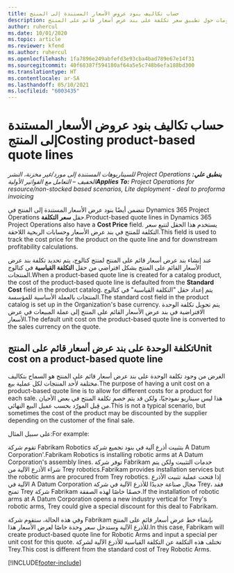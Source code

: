 ```yaml
---
title: حساب تكاليف بنود عروض الأسعار المستندة إلى المنتج
description: يقدم هذا الموضوع معلومات حول تطبيق سعر تكلفة على بند عرض أسعار قائم على المنتج.
author: ruhercul
ms.date: 10/01/2020
ms.topic: article
ms.reviewer: kfend
ms.author: ruhercul
ms.openlocfilehash: 1fa7896e249abfefd3e93cba4bad789e67e14f31
ms.sourcegitcommit: 40f68387f594180af64a5e5c748b6efa188bd300
ms.translationtype: HT
ms.contentlocale: ar-SA
ms.lasthandoff: 05/10/2021
ms.locfileid: "6003435"
---
```

# <a name="costing-product-based-quote-lines"></a><span data-ttu-id="49871-103">حساب تكاليف بنود عروض الأسعار المستندة إلى المنتج</span><span class="sxs-lookup"><span data-stu-id="49871-103">Costing product-based quote lines</span></span>

<span data-ttu-id="49871-104">_**ينطبق علي:** ‏‫Project Operations للسيناريوهات المستندة إلى مورد/غير مخزنة‬، ‏‫النشر الخفيف – التعامل مع الفواتير الأولية‬_</span><span class="sxs-lookup"><span data-stu-id="49871-104">_**Applies To:** Project Operations for resource/non-stocked based scenarios, Lite deployment - deal to proforma invoicing_</span></span>


<span data-ttu-id="49871-105">تتضمن أيضًا بنود عرض الأسعار المستندة إلى المنتج في Dynamics 365 Project Operations حقل **سعر التكلفة**.</span><span class="sxs-lookup"><span data-stu-id="49871-105">Product-based quote lines in Dynamics 365 Project Operations also have a **Cost Price** field.</span></span> <span data-ttu-id="49871-106">يستخدم هذا الحقل لتتبع سعر التكلفة للمنتج في بند عرض الأسعار وحسابات الربحية اللاحقة.</span><span class="sxs-lookup"><span data-stu-id="49871-106">This field is used to track the cost price for the product on the quote line and for downstream profitability calculations.</span></span>

<span data-ttu-id="49871-107">عند إنشاء بند عرض أسعار قائم على المنتج لمنتج كتالوج، يتم تحديد تكلفة بند عرض الأسعار القائم على المنتج بشكل افتراضي من حقل **التكلفة القياسية** في كتالوج المنتجات.</span><span class="sxs-lookup"><span data-stu-id="49871-107">When a product-based quote line is created for a catalog product, the cost of the product-based quote line is defaulted from the **Standard Cost** field in the product catalog.</span></span> <span data-ttu-id="49871-108">يتم إعداد حقل "التكلفة القياسية" في كتالوج المنتجات بالعملة الأساسية للمؤسسة.</span><span class="sxs-lookup"><span data-stu-id="49871-108">The standard cost field in the product catalog is set up in the Organization's base currency.</span></span> <span data-ttu-id="49871-109">يتم تحويل تكلفة الوحدة الافتراضية في بند عرض الأسعار القائم على المنتج إلى عملة المبيعات في عرض الأسعار.</span><span class="sxs-lookup"><span data-stu-id="49871-109">The default unit cost on the product-based quote line is converted to the sales currency on the quote.</span></span>

## <a name="unit-cost-on-a-product-based-quote-line"></a><span data-ttu-id="49871-110">تكلفة الوحدة على بند عرض أسعار قائم على المنتج</span><span class="sxs-lookup"><span data-stu-id="49871-110">Unit cost on a product-based quote line</span></span>

<span data-ttu-id="49871-111">الغرض من وجود تكلفة الوحدة على بند عرض أسعار قائم على المنتج هو السماح بتكاليف مختلفة لأحد المنتجات لكل عملية بيع.</span><span class="sxs-lookup"><span data-stu-id="49871-111">The purpose of having a unit cost on a product-based quote line is to allow for different costs for a product for each sale.</span></span> <span data-ttu-id="49871-112">هذا ليس سيناريو نموذجيًا، ولكن قد يتم خصم تكلفة المنتج في بعض الأحيان من قِبل المورّد بحسب عميل البيع النهائي.</span><span class="sxs-lookup"><span data-stu-id="49871-112">This is not a typical scenario, but sometimes the cost of the product may be discounted by the supplier depending on the customer of the final sale.</span></span>

<span data-ttu-id="49871-113">على سبيل المثال:</span><span class="sxs-lookup"><span data-stu-id="49871-113">For example:</span></span>

<span data-ttu-id="49871-114">تقوم شركة Fabrikam Robotics بتثبيت أذرع آلية في بنود تجميع شركة A Datum Corporation'.</span><span class="sxs-lookup"><span data-stu-id="49871-114">Fabrikam Robotics is installing robotic arms at A Datum Corporation's assembly lines.</span></span> <span data-ttu-id="49871-115">توفر شركة Fabrikam خدمات التثبيت ولكن يتم شراء الأذرع الآلية من Trey robotics.</span><span class="sxs-lookup"><span data-stu-id="49871-115">Fabrikam provides installation services but the robotic arms are procured from Trey robotics.</span></span> <span data-ttu-id="49871-116">إذا فتحت عملية تثبيت الأذرع الآلية في A Datum Corporation مجال صناعة جديدًا للأذرع الآلية في شركة Trey، فقد تمنح Trey شركة Fabrikam خصمًا خاصًا لهذه الصفقة.</span><span class="sxs-lookup"><span data-stu-id="49871-116">If the installation of robotic arms at A Datum Corporation opens a new industry vertical for Trey's robotic arms, Trey could give a special discount for this deal to Fabrikam.</span></span>

<span data-ttu-id="49871-117">وفي هذه الحالة، ستقوم شركة Fabrikam بإنشاء خط عرض أسعار قائم على المنتج للأذرع الآلية وستدخل سعر وحدة خاصًا لعرض الأسعار هذا.</span><span class="sxs-lookup"><span data-stu-id="49871-117">In this case, Fabrikam will create product-based quote line for Robotic Arms and input a special per unit cost for this quote.</span></span> <span data-ttu-id="49871-118">تختلف هذه التكلفة عن التكلفة القياسية للأذرع الآلية لشركة Trey.</span><span class="sxs-lookup"><span data-stu-id="49871-118">This cost is different from the standard cost of Trey Robotic Arms.</span></span>


[!INCLUDE[footer-include](../../includes/footer-banner.md)]